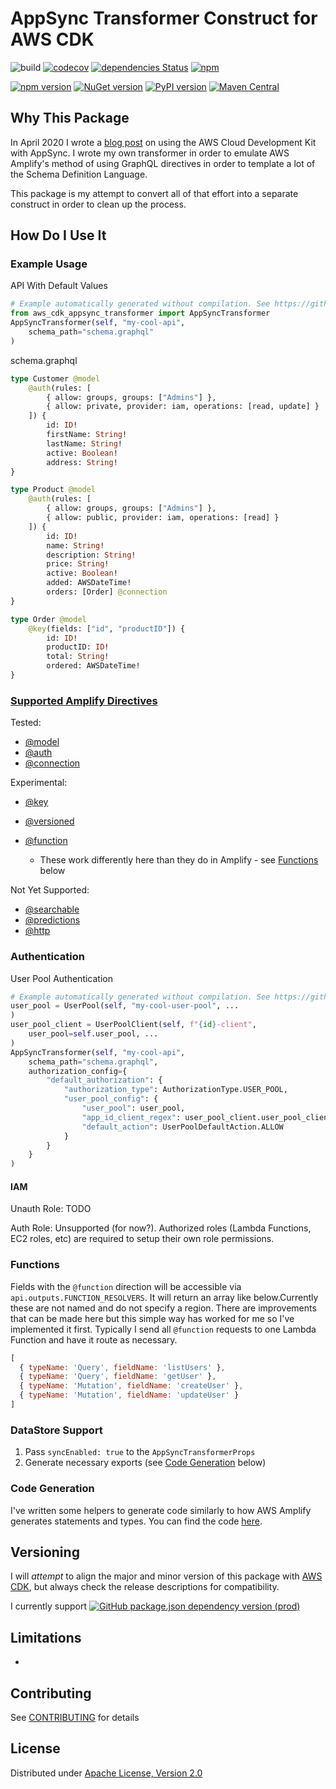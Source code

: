 # AppSync Transformer Construct for AWS CDK

![build](https://github.com/kcwinner/aws-cdk-appsync-transformer/workflows/build/badge.svg)
[![codecov](https://codecov.io/gh/kcwinner/aws-cdk-appsync-transformer/branch/main/graph/badge.svg)](https://codecov.io/gh/kcwinner/aws-cdk-appsync-transformer)
[![dependencies Status](https://david-dm.org/kcwinner/aws-cdk-appsync-transformer/status.svg)](https://david-dm.org/kcwinner/aws-cdk-appsync-transformer)
[![npm](https://img.shields.io/npm/dt/aws-cdk-appsync-transformer)](https://www.npmjs.com/package/aws-cdk-appsync-transformer)

[![npm version](https://badge.fury.io/js/aws-cdk-appsync-transformer.svg)](https://badge.fury.io/js/aws-cdk-appsync-transformer)
[![NuGet version](https://badge.fury.io/nu/Kcwinner.AWSCDKAppSyncTransformer.svg)](https://badge.fury.io/nu/Kcwinner.AWSCDKAppSyncTransformer)
[![PyPI version](https://badge.fury.io/py/aws-cdk-appsync-transformer.svg)](https://badge.fury.io/py/aws-cdk-appsync-transformer)
[![Maven Central](https://img.shields.io/maven-central/v/io.github.kcwinner/AWSCDKAppSyncTransformer?color=brightgreen)](https://repo1.maven.org/maven2/io/github/kcwinner/AWSCDKAppSyncTransformer/)

## Why This Package

In April 2020 I wrote a [blog post](https://www.trek10.com/blog/appsync-with-the-aws-cloud-development-kit) on using the AWS Cloud Development Kit with AppSync. I wrote my own transformer in order to emulate AWS Amplify's method of using GraphQL directives in order to template a lot of the Schema Definition Language.

This package is my attempt to convert all of that effort into a separate construct in order to clean up the process.

## How Do I Use It

### Example Usage

API With Default Values

```python
# Example automatically generated without compilation. See https://github.com/aws/jsii/issues/826
from aws_cdk_appsync_transformer import AppSyncTransformer
AppSyncTransformer(self, "my-cool-api",
    schema_path="schema.graphql"
)
```

schema.graphql

```graphql
type Customer @model
    @auth(rules: [
        { allow: groups, groups: ["Admins"] },
        { allow: private, provider: iam, operations: [read, update] }
    ]) {
        id: ID!
        firstName: String!
        lastName: String!
        active: Boolean!
        address: String!
}

type Product @model
    @auth(rules: [
        { allow: groups, groups: ["Admins"] },
        { allow: public, provider: iam, operations: [read] }
    ]) {
        id: ID!
        name: String!
        description: String!
        price: String!
        active: Boolean!
        added: AWSDateTime!
        orders: [Order] @connection
}

type Order @model
    @key(fields: ["id", "productID"]) {
        id: ID!
        productID: ID!
        total: String!
        ordered: AWSDateTime!
}
```

### [Supported Amplify Directives](https://docs.amplify.aws/cli/graphql-transformer/directives)

Tested:

* [@model](https://docs.amplify.aws/cli/graphql-transformer/directives#model)
* [@auth](https://docs.amplify.aws/cli/graphql-transformer/directives#auth)
* [@connection](https://docs.amplify.aws/cli/graphql-transformer/directives#connection)

Experimental:

* [@key](https://docs.amplify.aws/cli/graphql-transformer/directives#key)
* [@versioned](https://docs.amplify.aws/cli/graphql-transformer/directives#versioned)
* [@function](https://docs.amplify.aws/cli/graphql-transformer/directives#function)

  * These work differently here than they do in Amplify - see [Functions](#functions) below

Not Yet Supported:

* [@searchable](https://docs.amplify.aws/cli/graphql-transformer/directives#searchable)
* [@predictions](https://docs.amplify.aws/cli/graphql-transformer/directives#predictions)
* [@http](https://docs.amplify.aws/cli/graphql-transformer/directives#http)

### Authentication

User Pool Authentication

```python
# Example automatically generated without compilation. See https://github.com/aws/jsii/issues/826
user_pool = UserPool(self, "my-cool-user-pool", ...
)
user_pool_client = UserPoolClient(self, f"{id}-client",
    user_pool=self.user_pool, ...
)
AppSyncTransformer(self, "my-cool-api",
    schema_path="schema.graphql",
    authorization_config={
        "default_authorization": {
            "authorization_type": AuthorizationType.USER_POOL,
            "user_pool_config": {
                "user_pool": user_pool,
                "app_id_client_regex": user_pool_client.user_pool_client_id,
                "default_action": UserPoolDefaultAction.ALLOW
            }
        }
    }
)
```

#### IAM

Unauth Role: TODO

Auth Role: Unsupported (for now?). Authorized roles (Lambda Functions, EC2 roles, etc) are required to setup their own role permissions.

### Functions

Fields with the `@function` direction will be accessible via `api.outputs.FUNCTION_RESOLVERS`. It will return an array like below.Currently these are not named and do not specify a region. There are improvements that can be made here but this simple way has worked for me so I've implemented it first. Typically I send all `@function` requests to one Lambda Function and have it route as necessary.

```js
[
  { typeName: 'Query', fieldName: 'listUsers' },
  { typeName: 'Query', fieldName: 'getUser' },
  { typeName: 'Mutation', fieldName: 'createUser' },
  { typeName: 'Mutation', fieldName: 'updateUser' }
]
```

### DataStore Support

1. Pass `syncEnabled: true` to the `AppSyncTransformerProps`
2. Generate necessary exports (see [Code Generation](#code-generation) below)

### Code Generation

I've written some helpers to generate code similarly to how AWS Amplify generates statements and types. You can find the code [here](https://github.com/kcwinner/advocacy/tree/master/cdk-amplify-appsync-helpers).

## Versioning

I will *attempt* to align the major and minor version of this package with [AWS CDK](https://aws.amazon.com/cdk), but always check the release descriptions for compatibility.

I currently support [![GitHub package.json dependency version (prod)](https://img.shields.io/github/package-json/dependency-version/kcwinner/appsync-transformer-construct/@aws-cdk/core)](https://github.com/aws/aws-cdk)

## Limitations

*

## Contributing

See [CONTRIBUTING](CONTRIBUTING.md) for details

## License

Distributed under [Apache License, Version 2.0](LICENSE)
